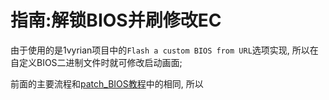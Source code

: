 # 指南:解锁BIOS并刷修改EC

由于使用的是1vyrian项目中的`Flash a custom BIOS from URL`选项实现, 所以在自定义BIOS二进制文件时就可修改启动画面;

前面的主要流程和[patch_BIOS教程](./patch_BIOS.md)中的相同, 所以

##  
